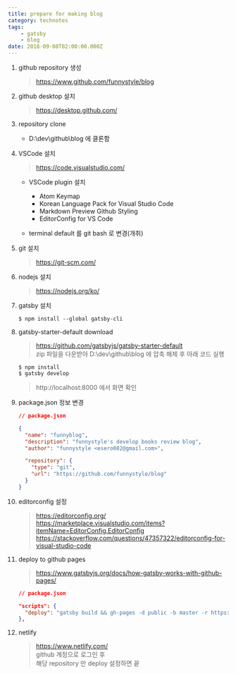 ```yaml
---
title: prepare for making blog
category: technotes
tags:
    - gatsby
    - blog    
date: 2018-09-08T02:00:00.000Z
---
```


1. github repository 생성
    > https://www.github.com/funnystyle/blog

2. github desktop 설치

    > https://desktop.github.com/
    

3. repository clone
    - D:\dev\github\blog 에 클론함

4. VSCode 설치
    
    > https://code.visualstudio.com/

    - VSCode plugin 설치
        - Atom Keymap
        - Korean Language Pack for Visual Studio Code
        - Markdown Preview Github Styling
        - EditorConfig for VS Code
        
    - terminal default 를 git bash 로 변경(개취)

5. git 설치
    
    > https://git-scm.com/

6. nodejs 설치
    
    > https://nodejs.org/ko/
    

7. gatsby 설치
    ```shell
    $ npm install --global gatsby-cli
    ```

8. gatsby-starter-default download

    > https://github.com/gatsbyjs/gatsby-starter-default  
    > zip 파일을 다운받아 D:\dev\github\blog 에 압축 해제 후 아래 코드 실행

    ```shell
    $ npm install
    $ gatsby develop
    ```
    > http://localhost:8000 에서 화면 확인

9. package.json 정보 변경
    ```json
    // package.json

    {
      "name": "funnyblog",
      "description": "funnystyle's develop books review blog",
      "author": "funnystyle <esero082@gmail.com>",

      "repository": {
        "type": "git",
        "url": "https://github.com/funnystyle/blog"
      }
    }
    ```

10. editorconfig 설정
    > https://editorconfig.org/  
    > https://marketplace.visualstudio.com/items?itemName=EditorConfig.EditorConfig  
    > https://stackoverflow.com/questions/47357322/editorconfig-for-visual-studio-code

11. deploy to github pages
    > https://www.gatsbyjs.org/docs/how-gatsby-works-with-github-pages/  
    
    ```json
    // package.json

    "scripts": {
      "deploy": "gatsby build && gh-pages -d public -b master -r https://github.com/funnystyle/funnystyle.github.io"
    },
    ```

12. netlify
    > https://www.netlify.com/  
    > github 계정으로 로그인 후  
    > 해당 repository 만 deploy 설정하면 끝
